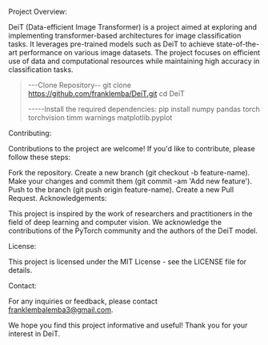 Project Overview:

DeiT (Data-efficient Image Transformer) is a project aimed at exploring and implementing transformer-based architectures for image classification tasks. 
It leverages pre-trained models such as DeiT to achieve state-of-the-art performance on various image datasets. 
The project focuses on efficient use of data and computational resources while maintaining high accuracy in classification tasks.

>---Clone Repository--
>git clone https://github.com/franklemba/DeiT.git
cd DeiT
>
>
>-----Install the required dependencies:
>pip install numpy pandas torch torchvision timm warnings matplotlib.pyplot


Contributing:

Contributions to the project are welcome! If you'd like to contribute, please follow these steps:

Fork the repository.
Create a new branch (git checkout -b feature-name).
Make your changes and commit them (git commit -am 'Add new feature').
Push to the branch (git push origin feature-name).
Create a new Pull Request.
Acknowledgements:

This project is inspired by the work of researchers and practitioners in the field of deep learning and computer vision. We acknowledge the contributions of the PyTorch community and the authors of the DeiT model.

License:

This project is licensed under the MIT License - see the LICENSE file for details.

Contact:

For any inquiries or feedback, please contact franklembalemba3@gmail.com.

We hope you find this project informative and useful! Thank you for your interest in DeiT.

